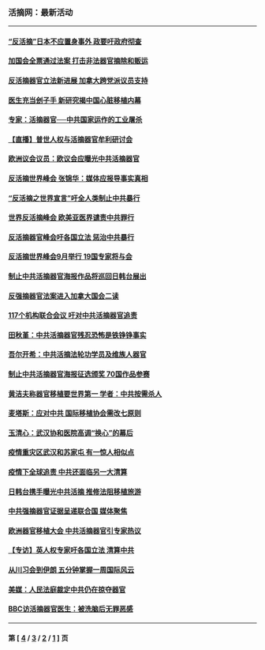 ### 活摘网：最新活动
---
#### [“反活摘”日本不应置身事外 政要吁政府彻查](../../pages/nf5883/n13971188.md?05020430) 
#### [加国会全票通过法案 打击非法器官摘除和贩运](../../pages/nf5883/n13884924.md?05020430) 
#### [反活摘器官立法新进展 加拿大跨党派议员支持](../../pages/nf5883/n13876061.md?05020430) 
#### [医生充当刽子手 新研究揭中国心脏移植内幕](../../pages/nf5883/n13772291.md?05020430) 
#### [专家：活摘器官──中共国家运作的工业屠杀](../../pages/nf5883/n13761178.md?05020430) 
#### [【直播】普世人权与活摘器官牟利研讨会](../../pages/nf5883/n13425146.md?05020430) 
#### [欧洲议会议员：欧议会应曝光中共活摘器官](../../pages/nf5883/n13336571.md?05020430) 
#### [反活摘世界峰会 张锦华：媒体应报导事实真相](../../pages/nf5883/n13278502.md?05020430) 
#### [“反活摘之世界宣言”吁全人类制止中共暴行](../../pages/nf5883/n13259730.md?05020430) 
#### [世界反活摘峰会 欧美亚医界谴责中共罪行](../../pages/nf5883/n13253550.md?05020430) 
#### [反活摘器官峰会吁各国立法 惩治中共暴行](../../pages/nf5883/n13245052.md?05020430) 
#### [反活摘世界峰会9月举行 19国专家将与会](../../pages/nf5883/n13201492.md?05020430) 
#### [制止中共活摘器官海报作品将巡回日韩台展出](../../pages/nf5883/n13177791.md?05020430) 
#### [反强摘器官法案进入加拿大国会二读](../../pages/nf5883/n13033450.md?05020430) 
#### [117个机构联合会议 吁对中共活摘器官追责](../../pages/nf5883/n12775087.md?05020430) 
#### [田秋堇：中共活摘器官残忍恐怖是铁铮铮事实](../../pages/nf5883/n12702148.md?05020430) 
#### [吾尔开希：中共活摘法轮功学员及维族人器官](../../pages/nf5883/n12693197.md?05020430) 
#### [制止中共活摘器官海报征选颁奖 70国作品参赛](../../pages/nf5883/n12692050.md?05020430) 
#### [黄洁夫称器官移植要世界第一 学者：中共按需杀人](../../pages/nf5883/n12572329.md?05020430) 
#### [麦塔斯：应对中共 国际移植协会需改七原则](../../pages/nf5883/n12514711.md?05020430) 
#### [玉清心：武汉协和医院高调“换心”的幕后](../../pages/nf5883/n12298730.md?05020430) 
#### [疫情重灾区武汉和苏家屯 有一惊人相似点](../../pages/nf5883/n12150824.md?05020430) 
#### [疫情下全球追责 中共还面临另一大清算](../../pages/nf5883/n12070397.md?05020430) 
#### [日韩台携手曝光中共活摘 推修法阻移植旅游](../../pages/nf5883/n11712046.md?05020430) 
#### [中共强摘器官证据呈递联合国 媒体聚焦](../../pages/nf5883/n11546426.md?05020430) 
#### [欧洲器官移植大会 中共活摘器官引专家热议](../../pages/nf5883/n11539095.md?05020430) 
#### [【专访】英人权专家吁各国立法 清算中共](../../pages/nf5883/n11367315.md?05020430) 
#### [从川习会到伊朗 五分钟掌握一周国际风云](../../pages/nf5883/n11338520.md?05020430) 
#### [美媒：人民法庭裁定中共仍在掠夺器官](../../pages/nf5883/n11334897.md?05020430) 
#### [BBC访活摘器官医生：被洗脑后无罪恶感](../../pages/nf5883/n11335935.md?05020430) 

---
#### 第 [ [4](./4.md?05020430) / [3](./3.md?05020430) / [2](./2.md?05020430) / [1](./1.md?05020430) ] 页
